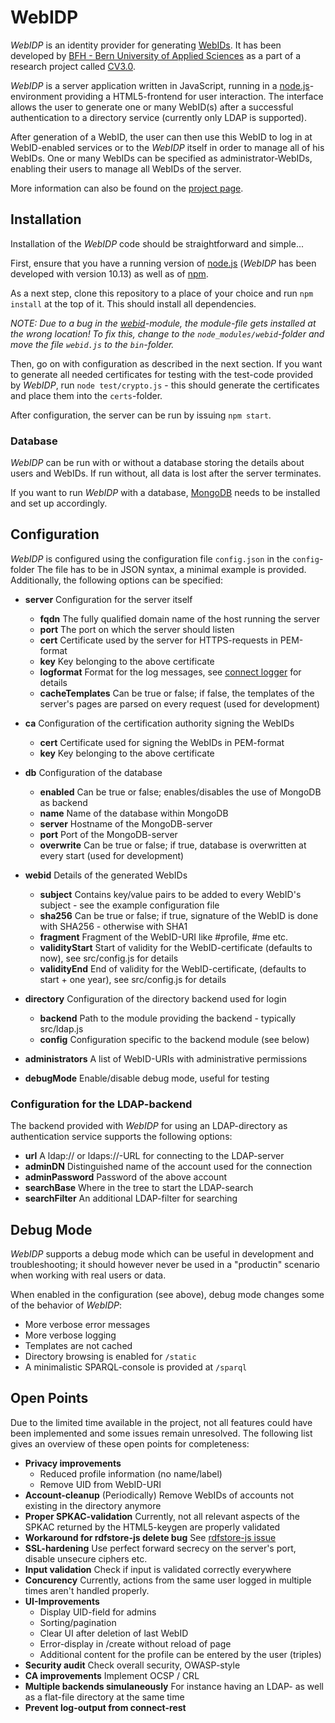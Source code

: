 WebIDP
======
*WebIDP* is an identity provider for generating [WebIDs](http://www.w3.org/2005/Incubator/webid/spec/).
It has been developed by [BFH - Bern University of Applied Sciences](http://www.bfh.ch) as a part of a 
research project called [CV3.0](http://cv3.bfh.ch).

*WebIDP* is a server application written in JavaScript, running in a [node.js](http://nodejs.org)-environment
providing a HTML5-frontend for user interaction. The interface allows the user to generate one or
many WebID(s) after a successful authentication to a directory service (currently only LDAP is supported).

After generation of a WebID, the user can then use this WebID to log in at WebID-enabled services or to the 
*WebIDP* itself in order to manage all of his WebIDs. One or many WebIDs can be specified as administrator-WebIDs,
enabling their users to manage all WebIDs of the server.

More information can also be found on the [project page](http://webidp.bfh.ch).

Installation
------------
Installation of the *WebIDP* code should be straightforward and simple...

First, ensure that you have a running version of [node.js](http://nodejs.org) (*WebIDP* has been developed with
version 10.13) as well as of [npm](http://www.npmjs.org).

As a next step, clone this repository to a place of your choice and run `npm install` at the top of it. This should
install all dependencies.

*NOTE: Due to a bug in the [webid](https://www.npmjs.org/package/webid)-module, the module-file gets installed at the wrong 
location! To fix this, change to the `node_modules/webid`-folder and move the file `webid.js` to the `bin`-folder.*

Then, go on with configuration as described in the next section. If you want to generate all needed certificates for
testing with the test-code provided by *WebIDP*, run `node test/crypto.js` - this should generate the certificates 
and place them into the `certs`-folder.

After configuration, the server can be run by issuing `npm start`.

### Database
*WebIDP* can be run with or without a database storing the details about users and WebIDs. If run without, all
data is lost after the server terminates.

If you want to run *WebIDP* with a database, [MongoDB](http://www.mongodb.org) needs to be installed and set up accordingly. 

Configuration
-------------
*WebIDP* is configured using the configuration file `config.json` in the `config`-folder The file has to be in 
JSON syntax, a minimal example is provided. Additionally, the following options can be specified:

* **server** Configuration for the server itself
    * **fqdn** The fully qualified domain name of the host running the server
    * **port** The port on which the server should listen
    * **cert** Certificate used by the server for HTTPS-requests in PEM-format
    * **key** Key belonging to the above certificate
    * **logformat** Format for the log messages, see [connect logger](http://www.senchalabs.org/connect/logger.html) for details
    * **cacheTemplates** Can be true or false; if false, the templates of the server's pages are parsed on every request (used for development)

* **ca** Configuration of the certification authority signing the WebIDs
    * **cert** Certificate used for signing the WebIDs in PEM-format
    * **key** Key belonging to the above certificate

* **db** Configuration of the database
    * **enabled** Can be true or false; enables/disables the use of MongoDB as backend
    * **name** Name of the database within MongoDB
    * **server** Hostname of the MongoDB-server
    * **port** Port of the MongoDB-server
    * **overwrite** Can be true or false; if true, database is overwritten at every start (used for development)

* **webid** Details of the generated WebIDs
    * **subject** Contains key/value pairs to be added to every WebID's subject - see the example configuration file
    * **sha256** Can be true or false; if true, signature of the WebID is done with SHA256 - otherwise with SHA1
    * **fragment** Fragment of the WebID-URI like #profile, #me etc. 
    * **validityStart** Start of validity for the WebID-certificate (defaults to now), see src/config.js for details
    * **validityEnd** End of validity for the WebID-certificate, (defaults to start + one year), see src/config.js for details

* **directory** Configuration of the directory backend used for login
    * **backend** Path to the module providing the backend - typically src/ldap.js
    * **config** Configuration specific to the backend module (see below)

* **administrators** A list of WebID-URIs with administrative permissions

* **debugMode** Enable/disable debug mode, useful for testing

### Configuration for the LDAP-backend
The backend provided with *WebIDP* for using an LDAP-directory as authentication service supports the following options:

* **url** A ldap:// or ldaps://-URL for connecting to the LDAP-server
* **adminDN** Distinguished name of the account used for the connection
* **adminPassword** Password of the above account
* **searchBase** Where in the tree to start the LDAP-search
* **searchFilter** An additional LDAP-filter for searching

Debug Mode
----------
*WebIDP* supports a debug mode which can be useful in development and troubleshooting; it should however never be used in
a "productin" scenario when working with real users or data.

When enabled in the configuration (see above), debug mode changes some of the behavior of *WebIDP*:

* More verbose error messages
* More verbose logging
* Templates are not cached
* Directory browsing is enabled for `/static`
* A minimalistic SPARQL-console is provided at `/sparql`

Open Points
-----------
Due to the limited time available in the project, not all features could have been implemented and some issues remain
unresolved. The following list gives an overview of these open points for completeness:

* **Privacy improvements**
    * Reduced profile information (no name/label)
    * Remove UID from WebID-URI
* **Account-cleanup** (Periodically) Remove WebIDs of accounts not existing in the directory anymore
* **Proper SPKAC-validation** Currently, not all relevant aspects of the SPKAC returned by the HTML5-keygen are properly validated
* **Workaround for rdfstore-js delete bug** See [rdfstore-js issue](https://github.com/antoniogarrote/rdfstore-js/issues/63)
* **SSL-hardening** Use perfect forward secrecy on the server's port, disable unsecure ciphers etc.
* **Input validation** Check if input is validated correctly everywhere
* **Concurency** Currently, actions from the same user logged in multiple times aren't handled properly.
* **UI-Improvements** 
    * Display UID-field for admins
    * Sorting/pagination
    * Clear UI after deletion of last WebID
    * Error-display in /create without reload of page
    * Additional content for the profile can be entered by the user (triples)
* **Security audit** Check overall security, OWASP-style
* **CA improvements** Implement OCSP / CRL
* **Multiple backends simulaneously** For instance having an LDAP- as well as a flat-file directory at the same time
* **Prevent log-output from connect-rest**
